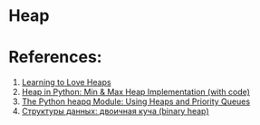 # Heap

# References:

1. [Learning to Love Heaps](https://medium.com/basecs/learning-to-love-heaps-cef2b273a238)
2. [Heap in Python: Min & Max Heap Implementation (with code)](https://favtutor.com/blogs/heap-in-python)
3. [The Python heapq Module: Using Heaps and Priority Queues](https://realpython.com/python-heapq-module/)
4. [Структуры данных: двоичная куча (binary heap)](https://habr.com/ru/articles/112222/)